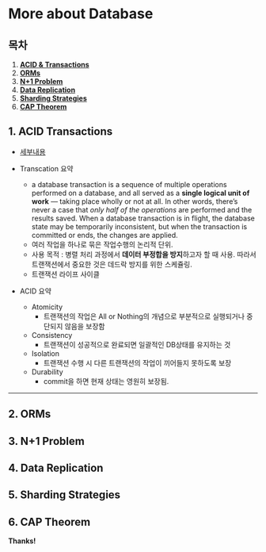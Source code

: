 # More about Database

## 목차

1. **[ACID & Transactions](#1-acid-transactions)**
1. **[ORMs](#2-orms)**
1. **[N+1 Problem](#3-'n+1'-problem)**
1. **[Data Replication](#4-data-replication)**
1. **[Sharding Strategies](#5-sharding-strategies)**
1. **[CAP Theorem](#6-cap-theorem)**

## 1. ACID Transactions


- [세부내용][ACIDTRANSACTION_LINK]
- Transcation 요약
    - a database transaction is a sequence of multiple operations performed on a database, and all served as a **single logical unit of work** — taking place wholly or not at all. In other words, there’s never a case that *only half of the operations* are performed and the results saved. When a database transaction is in flight, the database state may be temporarily inconsistent, but when the transaction is committed or ends, the changes are applied.
    - 여러 작업을 하나로 묶은 작업수행의 논리적 단위.
    - 사용 목적 : 병렬 처리 과정에서 **데이터 부정합을 방지**하고자 할 때 사용. 따라서 트랜잭션에서 중요한 것은 데드락 방지를 위한 스케쥴링.
    - 트랜잭션 라이프 사이클
        
- ACID 요약
    - Atomicity
        - 트랜잭션의 작업은 All or Nothing의 개념으로 부분적으로 실행되거나 중단되지 않음을 보장함
    - Consistency
        - 트랜잭션이 성공적으로 완료되면 일괄적인 DB상태를 유지하는 것
    - Isolation
        - 트랜잭션 수행 시 다른 트랜잭션의 작업이 끼어들지 못하도록 보장
    - Durability
        - commit을 하면 현재 상태는 영원히 보장됨.

---

## 2. ORMs

## 3. N+1 Problem

## 4. Data Replication

## 5. Sharding Strategies

## 6. CAP Theorem



**Thanks!**

[//]: # (These are reference links used in the body of this note and get stripped out when the markdown processor does its job. There is no need to format nicely because it shouldn't be seen. Thanks SO - http://stackoverflow.com/questions/4823468/store-comments-in-markdown-syntax)
   [ACIDTRANSACTION_LINK]: <https://github.com/t0e8r1r4y/blogContents/blob/main/DEV/Database/MoreAboutDatabase/transaction%26acid.md>
